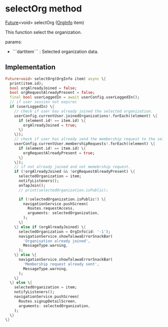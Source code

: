 


# selectOrg method








[Future](https://api.flutter.dev/flutter/dart-async/Future-class.html)&lt;void> selectOrg
([OrgInfo](../../models_organization_org_info/OrgInfo-class.md) item)





<p>This function select the organization.</p>
<p>params:</p>
<ul>
<li>```dartitem``` : Selected organization data.</li>
</ul>



## Implementation

```dart
Future<void> selectOrg(OrgInfo item) async \{
  print(item.id);
  bool orgAlreadyJoined = false;
  bool orgRequestAlreadyPresent = false;
  final bool userLoggedIn = await userConfig.userLoggedIn();
  // if user session not expirec
  if (userLoggedIn) \{
    // check if user has already joined the selected organization.
    userConfig.currentUser.joinedOrganizations!.forEach((element) \{
      if (element.id! == item.id) \{
        orgAlreadyJoined = true;
      \}
    \});
    // check if user has already send the membership request to the selected organization.
    userConfig.currentUser.membershipRequests!.forEach((element) \{
      if (element.id! == item.id) \{
        orgRequestAlreadyPresent = true;
      \}
    \});
    // if not already joined and not memebrship request.
    if (!orgAlreadyJoined && !orgRequestAlreadyPresent) \{
      selectedOrganization = item;
      notifyListeners();
      onTapJoin();
      // print(selectedOrganization.isPublic);

      if (!selectedOrganization.isPublic!) \{
        navigationService.pushScreen(
          Routes.requestAccess,
          arguments: selectedOrganization,
        );
      \}
    \} else if (orgAlreadyJoined) \{
      selectedOrganization = OrgInfo(id: '-1');
      navigationService.showTalawaErrorSnackBar(
        'Organisation already joined',
        MessageType.warning,
      );
    \} else \{
      navigationService.showTalawaErrorSnackBar(
        'Membership request already sent',
        MessageType.warning,
      );
    \}
  \} else \{
    selectedOrganization = item;
    notifyListeners();
    navigationService.pushScreen(
      Routes.signupDetailScreen,
      arguments: selectedOrganization,
    );
  \}
\}
```







